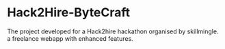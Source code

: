 # Hack2Hire-ByteCraft
The project developed for a Hack2hire hackathon organised by skillmingle. a freelance webapp with enhanced features.

